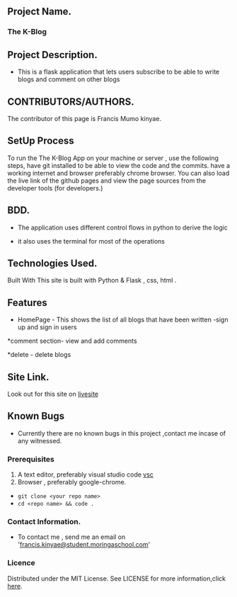 ## Project Name.
### The K-Blog

## Project Description.
- This is a flask application  that lets users subscribe to be able to write blogs and comment on other blogs



## CONTRIBUTORS/AUTHORS. 
The contributor of this page is Francis Mumo kinyae.

## SetUp Process 
To run the The K-Blog   App on your machine or server , use the following steps,
 have git installed to be able to view the code and the commits.
 have a working internet and browser preferably chrome browser.
 You can also load the live link of the github pages and view the page sources from the developer tools (for developers.)

 ## BDD.
 - The application uses different control flows in python to derive the logic

 - it also uses the terminal for most of the operations

## Technologies Used.
Built With This site is built with Python & Flask , css, html .

## Features 
* HomePage - This shows the list of all blogs that have been written
-sign up and sign in users

*comment section- view and add comments

*delete - delete blogs


## Site Link.

Look out for this site on [livesite](https://code.visualstudio.com/)

## Known Bugs
- Currently there are no known bugs in this project ,contact me incase of any witnessed.



### Prerequisites
1. A text editor, preferably visual studio code [vsc](https://code.visualstudio.com/)
2. Browser , preferably google-chrome.

- `git clone <your repo name>`
- `cd <repo name> && code .`

### Contact Information.
- To contact me , send me an email on 'francis.kinyae@student.moringaschool.com'

### Licence
Distributed under the MIT License. See LICENSE for more information,click 
[here](https://github.com/fkinyae/personal-blog/blob/master/LICENSE).
